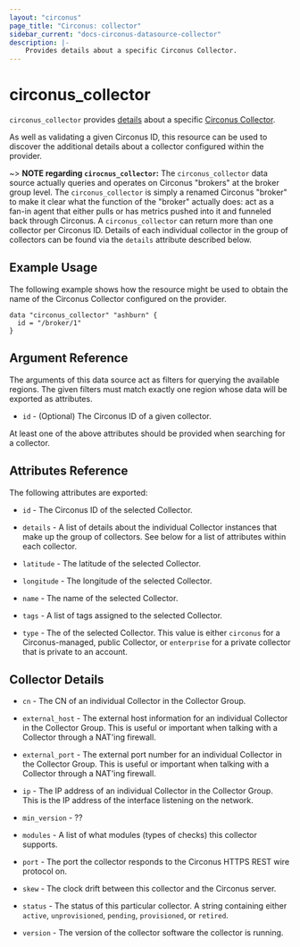 ```yaml
---
layout: "circonus"
page_title: "Circonus: collector"
sidebar_current: "docs-circonus-datasource-collector"
description: |-
    Provides details about a specific Circonus Collector.
---
```


# circonus_collector

`circonus_collector` provides
[details](https://login.circonus.com/resources/api/calls/broker) about a specific
[Circonus Collector](https://login.circonus.com/user/docs/Administration/Brokers).

As well as validating a given Circonus ID, this resource can be used to discover
the additional details about a collector configured within the provider.

~> **NOTE regarding `cirocnus_collector`:** The `circonus_collector` data source
actually queries and operates on Circonus "brokers" at the broker group level.
The `circonus_collector` is simply a renamed Circonus "broker" to make it clear
what the function of the "broker" actually does: act as a fan-in agent that
either pulls or has metrics pushed into it and funneled back through Circonus.
A `circonus_collector` can return more than one collector per Circonus ID.
Details of each individual collector in the group of collectors can be found via
the `details` attribute described below.

## Example Usage

The following example shows how the resource might be used to obtain
the name of the Circonus Collector configured on the provider.

```
data "circonus_collector" "ashburn" {
  id = "/broker/1"
}
```

## Argument Reference

The arguments of this data source act as filters for querying the available
regions. The given filters must match exactly one region whose data will be
exported as attributes.

* `id` - (Optional) The Circonus ID of a given collector.

At least one of the above attributes should be provided when searching for a
collector.

## Attributes Reference

The following attributes are exported:

* `id` - The Circonus ID of the selected Collector.

* `details` - A list of details about the individual Collector instances that
  make up the group of collectors.  See below for a list of attributes within
  each collector.

* `latitude` - The latitude of the selected Collector.

* `longitude` - The longitude of the selected Collector.

* `name` - The name of the selected Collector.

* `tags` - A list of tags assigned to the selected Collector.

* `type` - The of the selected Collector.  This value is either `circonus` for a
  Circonus-managed, public Collector, or `enterprise` for a private collector that is
  private to an account.

## Collector Details

* `cn` - The CN of an individual Collector in the Collector Group.

* `external_host` - The external host information for an individual Collector in
  the Collector Group.  This is useful or important when talking with a Collector
  through a NAT'ing firewall.

* `external_port` - The external port number for an individual Collector in the
  Collector Group.  This is useful or important when talking with a Collector through
  a NAT'ing firewall.

* `ip` - The IP address of an individual Collector in the Collector Group.  This is
  the IP address of the interface listening on the network.

* `min_version` - ??

* `modules` - A list of what modules (types of checks) this collector supports.

* `port` - The port the collector responds to the Circonus HTTPS REST wire protocol
  on.

* `skew` - The clock drift between this collector and the Circonus server.

* `status` - The status of this particular collector. A string containing either
  `active`, `unprovisioned`, `pending`, `provisioned`, or `retired`.

* `version` - The version of the collector software the collector is running.
